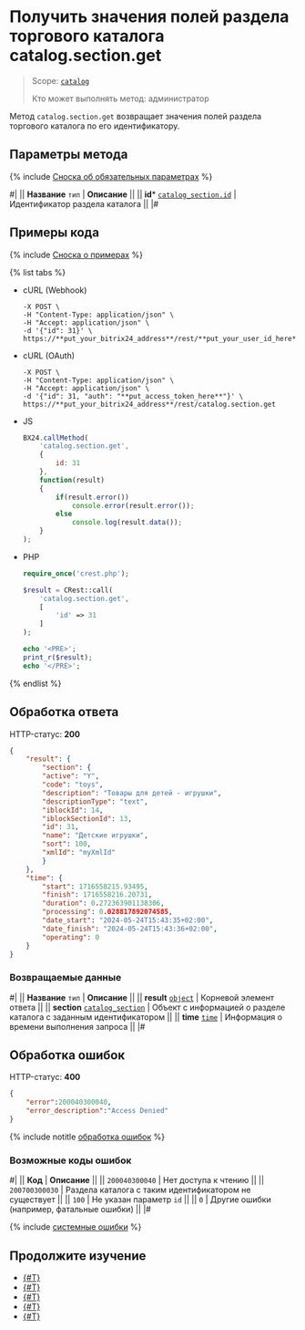 # Получить значения полей раздела торгового каталога catalog.section.get

> Scope: [`catalog`](../../scopes/permissions.md)
>
> Кто может выполнять метод: администратор

Метод `catalog.section.get` возвращает значения полей раздела торгового каталога по его идентификатору. 

## Параметры метода

{% include [Сноска об обязательных параметрах](../../../_includes/required.md) %}

#|
|| **Название**
`тип` | **Описание** ||
|| **id***
[`catalog_section.id`](../data-types.md#catalog_section) | Идентификатор раздела каталога ||
|#

## Примеры кода

{% include [Сноска о примерах](../../../_includes/examples.md) %}

{% list tabs %}

- cURL (Webhook)

    ```curl
    -X POST \
    -H "Content-Type: application/json" \
    -H "Accept: application/json" \
    -d '{"id": 31}' \
    https://**put_your_bitrix24_address**/rest/**put_your_user_id_here**/**put_your_webbhook_here**/catalog.section.get
    ```

- cURL (OAuth)

    ```curl
    -X POST \
    -H "Content-Type: application/json" \
    -H "Accept: application/json" \
    -d '{"id": 31, "auth": "**put_access_token_here**"}' \
    https://**put_your_bitrix24_address**/rest/catalog.section.get
    ```

- JS

    ```js
    BX24.callMethod(
        'catalog.section.get',
        {
            id: 31
        },
        function(result)
        {
            if(result.error())
                console.error(result.error());
            else
                console.log(result.data());
        }
    );
    ```

- PHP

    ```php
    require_once('crest.php');

    $result = CRest::call(
        'catalog.section.get',
        [
            'id' => 31
        ]
    );

    echo '<PRE>';
    print_r($result);
    echo '</PRE>';
    ```

{% endlist %}

## Обработка ответа

HTTP-статус: **200**

```json
{
    "result": {
        "section": {
        "active": "Y",
        "code": "toys",
        "description": "Товары для детей - игрушки",
        "descriptionType": "text",
        "iblockId": 14,
        "iblockSectionId": 13,
        "id": 31,
        "name": "Детские игрушки",
        "sort": 100,
        "xmlId": "myXmlId"
        }
    },
    "time": {
        "start": 1716558215.93495,
        "finish": 1716558216.20731,
        "duration": 0.272363901138306,
        "processing": 0.028817892074585,
        "date_start": "2024-05-24T15:43:35+02:00",
        "date_finish": "2024-05-24T15:43:36+02:00",
        "operating": 0
    }
}
```

### Возвращаемые данные

#|
|| **Название**
`тип` | **Описание** ||
|| **result**
[`object`](../../data-types.md) | Корневой элемент ответа ||
|| **section**
[`catalog_section`](../data-types.md#catalog_section) | Объект с информацией о разделе каталога с заданным идентификатором ||
|| **time**
[`time`](../../data-types.md) | Информация о времени выполнения запроса ||
|#

## Обработка ошибок

HTTP-статус: **400**

```json
{
    "error":200040300040,
    "error_description":"Access Denied"
}
```

{% include notitle [обработка ошибок](../../../_includes/error-info.md) %}

### Возможные коды ошибок

#|
|| **Код** | **Описание** ||
|| `200040300040` | Нет доступа к чтению ||
|| `200700300030` | Раздела каталога с таким идентификатором не существует ||
|| `100` | Не указан параметр `id` ||
|| `0` | Другие ошибки (например, фатальные ошибки) ||
|#

{% include [системные ошибки](../../../_includes/system-errors.md) %}

## Продолжите изучение 

- [{#T}](./catalog-section-add.md)
- [{#T}](./catalog-section-update.md)
- [{#T}](./catalog-section-list.md)
- [{#T}](./catalog-section-delete.md)
- [{#T}](./catalog-section-get-fields.md)
